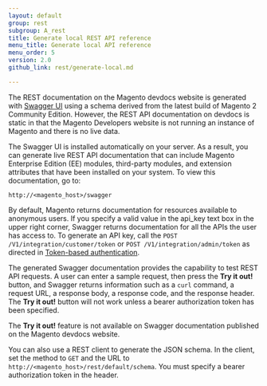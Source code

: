 ```yaml
---
layout: default
group: rest
subgroup: A_rest
title: Generate local REST API reference
menu_title: Generate local API reference
menu_order: 5
version: 2.0
github_link: rest/generate-local.md

---
```


The REST documentation on the Magento devdocs website is generated with [Swagger UI](http://swagger.io) using a schema derived from the latest build of Magento 2 Community Edition. However, the REST API documentation on devdocs is static in that the Magento Developers website is not running an instance of Magento and there is no live data.

The Swagger UI is installed automatically on your server. As a result, you can generate live REST API documentation that can include Magento Enterprise Edition (EE) modules, third-party modules, and extension attributes that have been installed on your system. To view this documentation, go to:

`http://<magento_host>/swagger`

By default, Magento returns documentation for resources available to anonymous users. If you specify a valid value in the api_key text box in the upper right corner, Swagger returns documentation for all the APIs the user has access to. To generate an API key, call the `POST /V1/integration/customer/token` or `POST /V1/integration/admin/token` as directed in [Token-based authentication]({{page.baseurl}}get-started/authentication/gs-authentication-token.html).

The generated Swagger documentation provides the capability to test REST API requests. A user can enter a sample request, then press the **Try it out!** button, and Swagger returns information such as a `curl` command, a request URL, a response body, a response code, and the response header. The **Try it out!** button will not work unless a bearer authorization token has been specified.

<div class="bs-callout bs-callout-info" id="info">
  <p>The <b>Try it out!</b> feature is not available on Swagger documentation published on the Magento devdocs website.</p>
</div>

You can also use a REST client to generate the JSON schema. In the client, set the method to `GET` and the URL to `http://<magento_host>/rest/default/schema`. You must specify a bearer authorization token in the header.
